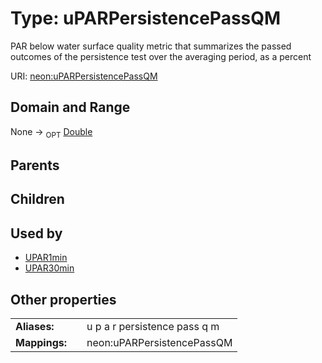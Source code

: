 
# Type: uPARPersistencePassQM


PAR below water surface quality metric that summarizes the passed outcomes of the persistence test over the averaging period, as a percent

URI: [neon:uPARPersistencePassQM](https://data.neonscience.org/uPARPersistencePassQM)


## Domain and Range

None ->  <sub>OPT</sub> [Double](types/Double.md)

## Parents


## Children


## Used by

 * [UPAR1min](UPAR1min.md)
 * [UPAR30min](UPAR30min.md)

## Other properties

|  |  |  |
| --- | --- | --- |
| **Aliases:** | | u p a r persistence pass q m |
| **Mappings:** | | neon:uPARPersistencePassQM |

